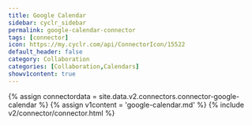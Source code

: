 ```yaml
---
title: Google Calendar
sidebar: cyclr_sidebar
permalink: google-calendar-connector
tags: [connector]
icon: https://my.cyclr.com/api/ConnectorIcon/15522
default_header: false
category: Collaboration
categories: [Collaboration,Calendars]
showv1content: true
---
```

{% assign connectordata = site.data.v2.connectors.connector-google-calendar %}
{% assign v1content = 'google-calendar.md' %}
{% include v2/connector/connector.html %}	
